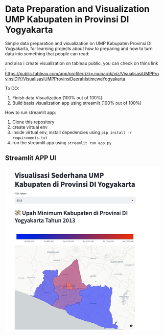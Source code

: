 # Data Preparation and Visualization UMP Kabupaten in Provinsi DI Yogyakarta
Simple data preparation and visualization on UMP Kabupaten Provinsi DI Yogyakarta, for learning projects about how to preparing and how to turn data into something that people can read:

and also i create visualization on tableau public, you can check on thins link : https://public.tableau.com/app/profile/rizky.mubarok/viz/VisualisasiUMPProvinsiDIY/VisualisasiUMPProvinsiDaerahIstimewaYogyakarta

To DO:
1. Finish data Visualization (100% out of 100%)
2. Build basis visualization app using streamlit (100% out of 100%)

How to run streamlit app:
1. Clone this repository
2. create virtual env
3. inside virtual env, install depedencies using `pip install -r requirements.txt`
4. run the streamlit app using `streamlit run app.py`

## Streamlit APP UI
![Streamlit App UI](docs/streamlit_app.png)
